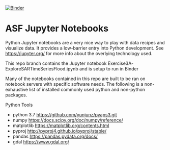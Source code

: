 [![Binder](https://mybinder.org/badge_logo.svg)](https://mybinder.org/v2/gh/Alex-Lewandowski/asf-jupyter-notebooks/binder_SARHazards_Lab_ExploreTimeSeries?filepath=SARHazards_Lab_ExploreTimeSeries.ipynb)

# ASF Jupyter Notebooks

Python Jupyter notebooks are a very nice way to play with data recipes and visualize data. It provides a low-barrier entry into Python development. See https://jupyter.org/ for more info about the overlying technology used.

This repo branch contains the Jupyter notebook Exercise3A-ExploreSARTimeSeriesFlood.ipynb and is setup to run in Binder


Many of the notebooks contained in this repo are built to be ran on notebook servers with specific software needs.
The following is a non-exhaustive list of installed commonly used python and non-python packages.

Python Tools
- python 3.7  https://github.com/yunjunz/pyaps3.git
- numpy  https://docs.scipy.org/doc/numpy/reference/
- matplotlib  https://matplotlib.org/contents.html
- pyproj http://pyproj4.github.io/pyproj/stable/ 
- pandas  https://pandas.pydata.org/docs/
- gdal https://www.gdal.org/
